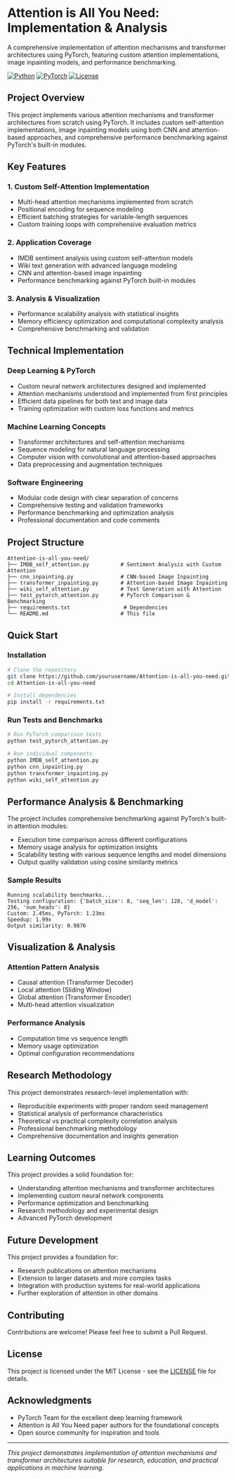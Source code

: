 # Attention is All You Need: Implementation & Analysis

A comprehensive implementation of attention mechanisms and transformer architectures using PyTorch, featuring custom attention implementations, image inpainting models, and performance benchmarking.

[![Python](https://img.shields.io/badge/Python-3.8+-blue.svg)](https://www.python.org/downloads/)
[![PyTorch](https://img.shields.io/badge/PyTorch-1.9+-red.svg)](https://pytorch.org/)
[![License](https://img.shields.io/badge/License-MIT-green.svg)](LICENSE)

## Project Overview

This project implements various attention mechanisms and transformer architectures from scratch using PyTorch. It includes custom self-attention implementations, image inpainting models using both CNN and attention-based approaches, and comprehensive performance benchmarking against PyTorch's built-in modules.

## Key Features

### 1. Custom Self-Attention Implementation
- Multi-head attention mechanisms implemented from scratch
- Positional encoding for sequence modeling
- Efficient batching strategies for variable-length sequences
- Custom training loops with comprehensive evaluation metrics

### 2. Application Coverage
- IMDB sentiment analysis using custom self-attention models
- Wiki text generation with advanced language modeling
- CNN and attention-based image inpainting
- Performance benchmarking against PyTorch built-in modules

### 3. Analysis & Visualization
- Performance scalability analysis with statistical insights
- Memory efficiency optimization and computational complexity analysis
- Comprehensive benchmarking and validation

## Technical Implementation

### Deep Learning & PyTorch
- Custom neural network architectures designed and implemented
- Attention mechanisms understood and implemented from first principles
- Efficient data pipelines for both text and image data
- Training optimization with custom loss functions and metrics

### Machine Learning Concepts
- Transformer architectures and self-attention mechanisms
- Sequence modeling for natural language processing
- Computer vision with convolutional and attention-based approaches
- Data preprocessing and augmentation techniques

### Software Engineering
- Modular code design with clear separation of concerns
- Comprehensive testing and validation frameworks
- Performance benchmarking and optimization analysis
- Professional documentation and code comments

## Project Structure

```
Attention-is-all-you-need/
├── IMDB_self_attention.py          # Sentiment Analysis with Custom Attention
├── cnn_inpainting.py               # CNN-based Image Inpainting
├── transformer_inpainting.py       # Attention-based Image Inpainting
├── wiki_self_attention.py          # Text Generation with Attention
├── test_pytorch_attention.py       # PyTorch Comparison & Benchmarking
├── requirements.txt                 # Dependencies
└── README.md                       # This file
```

## Quick Start

### Installation
```bash
# Clone the repository
git clone https://github.com/yourusername/Attention-is-all-you-need.git
cd Attention-is-all-you-need

# Install dependencies
pip install -r requirements.txt
```

### Run Tests and Benchmarks
```bash
# Run PyTorch comparison tests
python test_pytorch_attention.py

# Run individual components
python IMDB_self_attention.py
python cnn_inpainting.py
python transformer_inpainting.py
python wiki_self_attention.py
```

## Performance Analysis & Benchmarking

The project includes comprehensive benchmarking against PyTorch's built-in attention modules:

- Execution time comparison across different configurations
- Memory usage analysis for optimization insights
- Scalability testing with various sequence lengths and model dimensions
- Output quality validation using cosine similarity metrics

### Sample Results
```
Running scalability benchmarks...
Testing configuration: {'batch_size': 8, 'seq_len': 128, 'd_model': 256, 'num_heads': 8}
Custom: 2.45ms, PyTorch: 1.23ms
Speedup: 1.99x
Output similarity: 0.9876
```

## Visualization & Analysis

### Attention Pattern Analysis
- Causal attention (Transformer Decoder)
- Local attention (Sliding Window)
- Global attention (Transformer Encoder)
- Multi-head attention visualization

### Performance Analysis
- Computation time vs sequence length
- Memory usage optimization
- Optimal configuration recommendations

## Research Methodology

This project demonstrates research-level implementation with:

- Reproducible experiments with proper random seed management
- Statistical analysis of performance characteristics
- Theoretical vs practical complexity correlation analysis
- Professional benchmarking methodology
- Comprehensive documentation and insights generation

## Learning Outcomes

This project provides a solid foundation for:

- Understanding attention mechanisms and transformer architectures
- Implementing custom neural network components
- Performance optimization and benchmarking
- Research methodology and experimental design
- Advanced PyTorch development

## Future Development

This project provides a foundation for:

- Research publications on attention mechanisms
- Extension to larger datasets and more complex tasks
- Integration with production systems for real-world applications
- Further exploration of attention in other domains

## Contributing

Contributions are welcome! Please feel free to submit a Pull Request.

## License

This project is licensed under the MIT License - see the [LICENSE](LICENSE) file for details.

## Acknowledgments

- PyTorch Team for the excellent deep learning framework
- Attention is All You Need paper authors for the foundational concepts
- Open source community for inspiration and tools

---

*This project demonstrates implementation of attention mechanisms and transformer architectures suitable for research, education, and practical applications in machine learning.*
